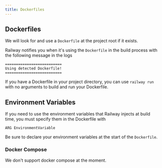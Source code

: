 ```yaml
---
title: Dockerfiles
---
```


## Dockerfiles

We will look for and use a `Dockerfile` at the project root if it exists.

Railway notifies you when it's using the `Dockerfile` in the build process with the following message in the logs 

```shell
==========================
Using detected Dockerfile!
==========================
```

If you have a Dockerfile in your project directory, you can use `railway run`
with no arguments to build and run your Dockerfile.

## Environment Variables

If you need to use the environment variables that Railway injects at build time,
you must specify them in the Dockerfile with

```
ARG EnvironmentVariable
```

Be sure to declare your environment variables at the start of the `Dockerfile`.


### Docker Compose

We don't support docker compose at the moment. 
